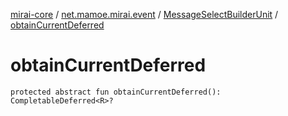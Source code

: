 [mirai-core](../../index.md) / [net.mamoe.mirai.event](../index.md) / [MessageSelectBuilderUnit](index.md) / [obtainCurrentDeferred](./obtain-current-deferred.md)

# obtainCurrentDeferred

`protected abstract fun obtainCurrentDeferred(): CompletableDeferred<R>?`